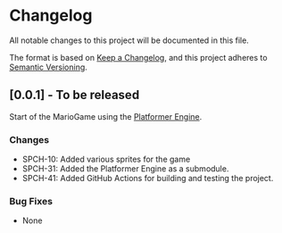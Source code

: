 # Changelog

All notable changes to this project will be documented in this file.

The format is based on [Keep a Changelog](https://keepachangelog.com/en/1.0.0/),
and this project adheres to [Semantic Versioning](https://semver.org/spec/v2.0.0.html).

## [0.0.1] - To be released

Start of the MarioGame using the [Platformer Engine](https://github.com/SPC-H-Avans/PlatformerEngine).

### Changes

- SPCH-10: Added various sprites for the game
- SPCH-31: Added the Platformer Engine as a submodule.
- SPCH-41: Added GitHub Actions for building and testing the project.

### Bug Fixes

- None
